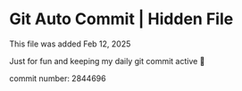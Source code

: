# Git Auto Commit | Hidden File

This file was added Feb 12, 2025

Just for fun and keeping my daily git commit active 🤪

commit number: 2844696
